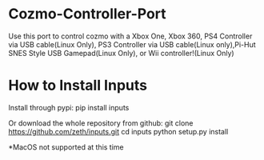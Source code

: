 # Cozmo-Controller-Port
Use this port to control cozmo with a Xbox One, Xbox 360, PS4 Controller via USB cable(Linux Only),
PS3 Controller via USB cable(Linux only),Pi-Hut SNES Style USB Gamepad(Linux Only), or Wii controller!(Linux Only)
# How to Install Inputs

Install through pypi:
pip install inputs

Or download the whole repository from github:
git clone https://github.com/zeth/inputs.git
cd inputs
python setup.py install

*MacOS not supported at this time

